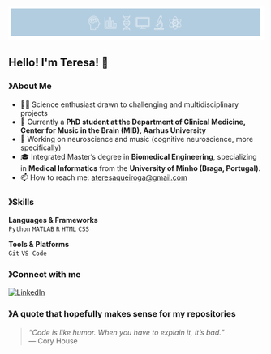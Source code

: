 <p align="center">
  <img src="./cropped_cover_page2.png" alt="Cover Image" width="900"/>
</p>

## Hello! I'm Teresa! 👋

### 》About Me
- 👩‍💻 Science enthusiast drawn to challenging and multidisciplinary projects
- 🏢 Currently a **PhD student at the Department of Clinical Medicine, Center for Music in the Brain (MIB), Aarhus University**
- 🧠 Working on neuroscience and music (cognitive neuroscience, more specifically)
- 🎓 Integrated Master’s degree in **Biomedical Engineering**, specializing in **Medical Informatics** from the **University of Minho (Braga, Portugal)**.
- 📫 How to reach me: ateresaqueiroga@gmail.com

### 》Skills
**Languages & Frameworks**  
`Python` `MATLAB` `R` `HTML` `CSS`

**Tools & Platforms**  
`Git` `VS Code`  

### 》Connect with me
[![LinkedIn](https://img.shields.io/badge/LinkedIn-Profile-blue?style=flat&logo=linkedin)](https://linkedin.com/in/ateresaqueiroga)  

### 》A quote that hopefully makes sense for my repositories
> *“Code is like humor. When you have to explain it, it’s bad.”*  
> — Cory House
